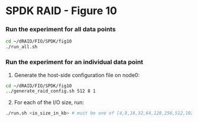 # SPDK RAID - Figure 10

### Run the experiment for all data points
```Bash
cd ~/dRAID/FIO/SPDK/fig10
./run_all.sh
```

### Run the experiment for an individual data point

1. Generate the host-side configuration file on node0:
```Bash
cd ~/dRAID/FIO/SPDK/fig10
../generate_raid_config.sh 512 8 1
```

2. For each of the I/O size, run:
```Bash
./run.sh <io_size_in_kb> # must be one of [4,8,16,32,64,128,256,512,1024,2048,3584]
```